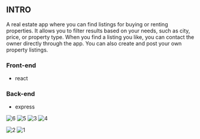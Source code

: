  
## INTRO

A real estate app where you can find listings for buying or renting properties. It allows you to filter results based on your needs, such as city, price, or property type. When you find a listing you like, you can contact the owner directly through the app. You can also create and post your own property listings.
 
### Front-end
  - react 
### Back-end
  - express



![6](https://github.com/MohamedBerbouchi/nextjs-portfolio/assets/82718864/7d6b005a-c234-44ad-b68f-996e4622b405)
![5](https://github.com/MohamedBerbouchi/nextjs-portfolio/assets/82718864/6c8235b3-52f4-4170-a739-4986d8a84191)
![3](https://github.com/MohamedBerbouchi/nextjs-portfolio/assets/82718864/aa0d5f7e-7401-49a9-aed6-bfdea0ef5621)
![4](https://github.com/MohamedBerbouchi/nextjs-portfolio/assets/82718864/d75bb007-aed0-4abb-a6ee-df662e7d38e8)
 
![2](https://github.com/MohamedBerbouchi/nextjs-portfolio/assets/82718864/962021c9-fced-449e-9a3b-8c9255e237c4)
![1](https://github.com/MohamedBerbouchi/nextjs-portfolio/assets/82718864/28774f4b-eb7f-438a-816f-2dde660fef59)

